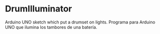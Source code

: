 # DrumIlluminator
Arduino UNO sketch which put a drumset on lights. Programa para Arduino UNO que ilumina los tambores de una batería.
